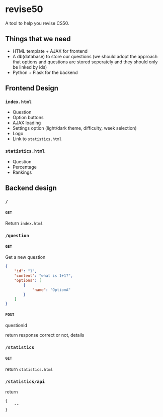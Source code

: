 # revise50

A tool to help you revise CS50.

## Things that we need
* HTML template + AJAX for frontend
* A db(database) to store our questions 
(we should adopt the approach that options and questions are stored seperately and they should only be linked by ids)
* Python + Flask for the backend


## Frontend Design

### `index.html`

- Question
- Option buttons
- AJAX loading
- Settings option (light/dark theme, difficulty, week selection)
- Logo
- Link to `statistics.html`

### `statistics.html`

- Question
- Percentage
- Rankings 


## Backend design

### `/`

#### `GET`

Return `index.html`

### `/question`

#### `GET`

Get a new question

```json
{
    "id": "1",
    "content": "what is 1+1?",
    "options": [
        {
            "name": "OptionA"
        }
    ]
}
```

#### `POST`

questionid

return response correct or not, details

### `/statistics`

#### `GET`

return `statistics.html`

### `/statistics/api`

return 

```
{
    ""
}
```